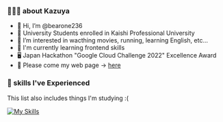 ### 🧑🏻‍🎓 about Kazuya
- 👋 Hi, I’m @bearone236
- 🏫 University Students enrolled in Kaishi Professional University
- 👀 I’m interested in wacthing movies, running, learning English, etc...
- 📗 I'm currently learning frontend skills
- 🖥️ Japan Hackathon "Google Cloud Challenge 2022" Excellence Award
- 🙏 Please come my web page -> [here](https://linktr.ee/kazuya236)

###  🌱 skills I've Experienced
This list also includes things I'm studying :(

[![My Skills](https://skillicons.dev/icons?i=react,nextjs,js,ts,nodejs,firebase,py,html,css,c,cs,cpp,vue,git,github,linux,vscode,vim,figma,unity,gcp,aws)](https://skillicons.dev)

<!---
lovelovetrb/lovelovetrb is a ✨ special ✨ repository because its `README.md` (this file) appears on your GitHub profile.
You can click the Preview link to take a look at your changes.
--->
